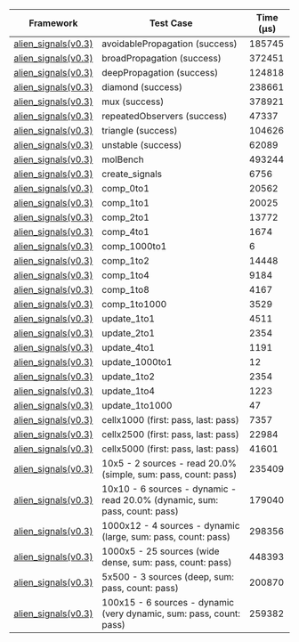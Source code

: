 | Framework | Test Case | Time (μs) |
| --- | --- | --- |
| [alien_signals(v0.3)](https://github.com/medz/alien-signals-dart) | avoidablePropagation (success) | 185745 |
| [alien_signals(v0.3)](https://github.com/medz/alien-signals-dart) | broadPropagation (success) | 372451 |
| [alien_signals(v0.3)](https://github.com/medz/alien-signals-dart) | deepPropagation (success) | 124818 |
| [alien_signals(v0.3)](https://github.com/medz/alien-signals-dart) | diamond (success) | 238661 |
| [alien_signals(v0.3)](https://github.com/medz/alien-signals-dart) | mux (success) | 378921 |
| [alien_signals(v0.3)](https://github.com/medz/alien-signals-dart) | repeatedObservers (success) | 47337 |
| [alien_signals(v0.3)](https://github.com/medz/alien-signals-dart) | triangle (success) | 104626 |
| [alien_signals(v0.3)](https://github.com/medz/alien-signals-dart) | unstable (success) | 62089 |
| [alien_signals(v0.3)](https://github.com/medz/alien-signals-dart) | molBench | 493244 |
| [alien_signals(v0.3)](https://github.com/medz/alien-signals-dart) | create_signals | 6756 |
| [alien_signals(v0.3)](https://github.com/medz/alien-signals-dart) | comp_0to1 | 20562 |
| [alien_signals(v0.3)](https://github.com/medz/alien-signals-dart) | comp_1to1 | 20025 |
| [alien_signals(v0.3)](https://github.com/medz/alien-signals-dart) | comp_2to1 | 13772 |
| [alien_signals(v0.3)](https://github.com/medz/alien-signals-dart) | comp_4to1 | 1674 |
| [alien_signals(v0.3)](https://github.com/medz/alien-signals-dart) | comp_1000to1 | 6 |
| [alien_signals(v0.3)](https://github.com/medz/alien-signals-dart) | comp_1to2 | 14448 |
| [alien_signals(v0.3)](https://github.com/medz/alien-signals-dart) | comp_1to4 | 9184 |
| [alien_signals(v0.3)](https://github.com/medz/alien-signals-dart) | comp_1to8 | 4167 |
| [alien_signals(v0.3)](https://github.com/medz/alien-signals-dart) | comp_1to1000 | 3529 |
| [alien_signals(v0.3)](https://github.com/medz/alien-signals-dart) | update_1to1 | 4511 |
| [alien_signals(v0.3)](https://github.com/medz/alien-signals-dart) | update_2to1 | 2354 |
| [alien_signals(v0.3)](https://github.com/medz/alien-signals-dart) | update_4to1 | 1191 |
| [alien_signals(v0.3)](https://github.com/medz/alien-signals-dart) | update_1000to1 | 12 |
| [alien_signals(v0.3)](https://github.com/medz/alien-signals-dart) | update_1to2 | 2354 |
| [alien_signals(v0.3)](https://github.com/medz/alien-signals-dart) | update_1to4 | 1223 |
| [alien_signals(v0.3)](https://github.com/medz/alien-signals-dart) | update_1to1000 | 47 |
| [alien_signals(v0.3)](https://github.com/medz/alien-signals-dart) | cellx1000 (first: pass, last: pass) | 7357 |
| [alien_signals(v0.3)](https://github.com/medz/alien-signals-dart) | cellx2500 (first: pass, last: pass) | 22984 |
| [alien_signals(v0.3)](https://github.com/medz/alien-signals-dart) | cellx5000 (first: pass, last: pass) | 41601 |
| [alien_signals(v0.3)](https://github.com/medz/alien-signals-dart) | 10x5 - 2 sources - read 20.0% (simple, sum: pass, count: pass) | 235409 |
| [alien_signals(v0.3)](https://github.com/medz/alien-signals-dart) | 10x10 - 6 sources - dynamic - read 20.0% (dynamic, sum: pass, count: pass) | 179040 |
| [alien_signals(v0.3)](https://github.com/medz/alien-signals-dart) | 1000x12 - 4 sources - dynamic (large, sum: pass, count: pass) | 298356 |
| [alien_signals(v0.3)](https://github.com/medz/alien-signals-dart) | 1000x5 - 25 sources (wide dense, sum: pass, count: pass) | 448393 |
| [alien_signals(v0.3)](https://github.com/medz/alien-signals-dart) | 5x500 - 3 sources (deep, sum: pass, count: pass) | 200870 |
| [alien_signals(v0.3)](https://github.com/medz/alien-signals-dart) | 100x15 - 6 sources - dynamic (very dynamic, sum: pass, count: pass) | 259382 |

